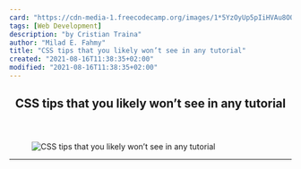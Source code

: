 ```yaml
---
card: "https://cdn-media-1.freecodecamp.org/images/1*5YzOyUp5pIiHVAu8OQhGtg.jpeg"
tags: [Web Development]
description: "by Cristian Traina"
author: "Milad E. Fahmy"
title: "CSS tips that you likely won’t see in any tutorial"
created: "2021-08-16T11:38:35+02:00"
modified: "2021-08-16T11:38:35+02:00"
---
```

<div class="site-wrapper">
<main id="site-main" class="site-main outer">
<div class="inner">
<article class="post-full post tag-web-development tag-css tag-tech tag-programming tag-technology ">
<header class="post-full-header">
<h1 class="post-full-title">CSS tips that you likely won’t see in any tutorial</h1>
</header>
<figure class="post-full-image">
<picture>
<source media="(max-width: 700px)" sizes="1px" srcset="data:image/gif;base64,R0lGODlhAQABAIAAAAAAAP///yH5BAEAAAAALAAAAAABAAEAAAIBRAA7 1w">
<source media="(min-width: 701px)" sizes="(max-width: 800px) 400px,
(max-width: 1170px) 700px,
1400px" srcset="https://cdn-media-1.freecodecamp.org/images/1*5YzOyUp5pIiHVAu8OQhGtg.jpeg 300w,
https://cdn-media-1.freecodecamp.org/images/1*5YzOyUp5pIiHVAu8OQhGtg.jpeg 600w,
https://cdn-media-1.freecodecamp.org/images/1*5YzOyUp5pIiHVAu8OQhGtg.jpeg 1000w,
https://cdn-media-1.freecodecamp.org/images/1*5YzOyUp5pIiHVAu8OQhGtg.jpeg 2000w">
<img onerror="this.style.display='none'" src="https://cdn-media-1.freecodecamp.org/images/1*5YzOyUp5pIiHVAu8OQhGtg.jpeg" alt="CSS tips that you likely won’t see in any tutorial">
</picture>
</figure>
<section class="post-full-content">
<div class="post-content medium-migrated-article">
</div>
<hr>
</section>
</article>
</div>
</main>
</div>
<!-- Google Tag Manager (noscript) -->
<!-- End Google Tag Manager (noscript) -->
